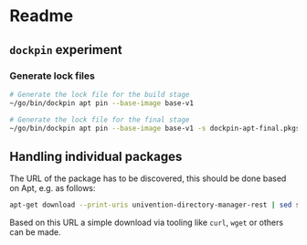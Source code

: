 # Readme


## `dockpin` experiment


### Generate lock files

```sh
# Generate the lock file for the build stage
~/go/bin/dockpin apt pin --base-image base-v1

# Generate the lock file for the final stage
~/go/bin/dockpin apt pin --base-image base-v1 -s dockpin-apt-final.pkgs -p dockpin-apt-final.lock
```


## Handling individual packages

The URL of the package has to be discovered, this should be done based on Apt,
e.g. as follows:

```sh
apt-get download --print-uris univention-directory-manager-rest | sed s/\ .*$//
```

Based on this URL a simple download via tooling like `curl`, `wget` or others
can be made.

